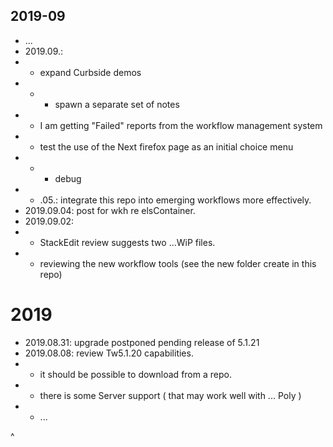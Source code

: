 ## 2019-09

* ...
* 2019.09.:
* * expand Curbside demos
* * * spawn a separate set of notes
* * I am getting "Failed" reports from the workflow management system
* * test the use of the Next firefox page as an initial choice menu
* * * debug
* * .05.: integrate this repo into emerging workflows more effectively.
* 2019.09.04: post for wkh re elsContainer.
* 2019.09.02: 
* * StackEdit review suggests two ...WiP files.
* * reviewing the new workflow tools (see the new folder create in this repo)

# 2019
* 2019.08.31: upgrade postponed pending release of 5.1.21
* 2019.08.08: review Tw5.1.20 capabilities.
* * it should be possible to download from a repo.
* * there is some Server support ( that may work well with ... Poly )
* * ...

^
